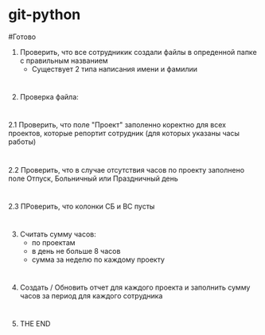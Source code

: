 # git-python

#Готово
1. Проверить, что все сотрудникик создали файлы в опреденной папке с правильным названием
    - Существует 2 типа написания имени и фамилии
#
2. Проверка файла:
#
2.1 Проверить, что поле "Проект" заполенно коректно для всех проектов, которые репортит сотрудник (для которых указаны часы работы)
#
2.2 Проверить, что в случае отсутствия часов по проекту заполнено поле Отпуск, Больничный или Праздничный день
#
2.3 ПРоверить, что колонки СБ и ВС пусты

#
3. Считать сумму часов:
    - по проектам
    - в день не больше 8 часов
    - сумма за неделю по каждому проекту

#
4. Создать / Обновить отчет для каждого проекта и заполнить сумму часов за период для каждого сотрудника

#
5. THE END